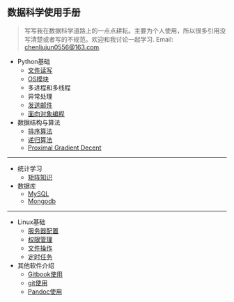 ## 数据科学使用手册 


> 写写我在数据科学道路上的一点点耕耘。主要为个人使用，所以很多引用没写清楚或者写的不规范。欢迎和我讨论一起学习. Email: chenliujun0556@163.com.



* Python基础
  * [文件读写](Python/files.md)
  * [OS模块](Python/OS.md)
  * 多进程和多线程
  * 异常处理
  * [发送邮件](Python/Email.md)
  * [面向对象编程](Python/OOP.md)
* 数据结构与算法
  * [排序算法](DSA/sort.md)
  * [递归算法](DSA/递归算法.md)
  * [Proximal Gradient Decent](DSA/Proximal.md)

-----

* 统计学习
  * [矩阵知识](Statistical_Learning/Matrix.md)
* 数据库
  * [MySQL](Database/MySQL.md)
  * [Mongodb](Database/Mongodb.md)

-----

* Linux基础
  * [服务器配置](Linux/Initial_Configureation.md)
  * [权限管理](Linux/Authorization.md)
  * [文件操作](Linux/files.md)
  * [定时任务](Linux/crontab.md)
* 其他软件介绍
  * [Gitbook使用](Other/Gitbook.md)
  * [git使用](Other/git.md)
  * [Pandoc使用](Other/pandoc.md)